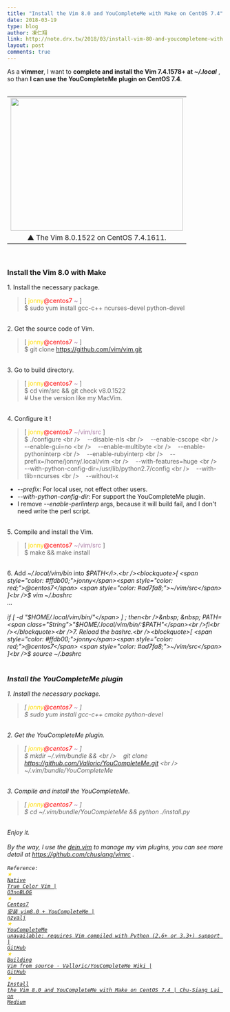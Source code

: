 ```yaml
---
title: "Install the Vim 8.0 and YouCompleteMe with Make on CentOS 7.4"
date: 2018-03-19
type: blog
author: 凍仁翔
link: http://note.drx.tw/2018/03/install-vim-80-and-youcompleteme-with.html
layout: post
comments: true
---
```


As a <b>vimmer</b>, I want to <b>complete and install the Vim 7.4.1578+ at <i>~/.local</i></b> , so than <b>I can use the YouCompleteMe plugin on CentOS 7.4</b>.<br /><br /><table align="center" cellpadding="0" cellspacing="0" class="tr-caption-container" style="margin-left: auto; margin-right: auto; text-align: center;"><tbody><tr><td style="text-align: center;"><a href="https://2.bp.blogspot.com/-_PKZnzJLBU8/WrA24dNK9tI/AAAAAAAAl5g/a4oqOq43UK4uiWh7MUT7hT_mmjFH5-NXQCLcBGAs/s1600/2018-03-20-vim8-on-centos7.png" imageanchor="1" style="margin-left: auto; margin-right: auto;"><img border="0" data-original-height="594" data-original-width="769" height="308" src="https://2.bp.blogspot.com/-_PKZnzJLBU8/WrA24dNK9tI/AAAAAAAAl5g/a4oqOq43UK4uiWh7MUT7hT_mmjFH5-NXQCLcBGAs/s400/2018-03-20-vim8-on-centos7.png" width="400" /></a></td></tr><tr><td class="tr-caption" style="text-align: center;">▲ The Vim 8.0.1522 on CentOS 7.4.1611.</td></tr></tbody></table><a name='more'></a><br /><h3>Install the Vim 8.0 with Make</h3>1. Install the necessary package.<br /><blockquote>[ <span style="color: #ffdb00;">jonny</span><span style="color: red;">@centos7</span> <span style="color: #ad7fa8;">~</span> ]<br />$ sudo yum install gcc-c++ ncurses-devel python-devel</blockquote><br />2. Get the source code of Vim.<br /><blockquote>[ <span style="color: #ffdb00;">jonny</span><span style="color: red;">@centos7</span> <span style="color: #ad7fa8;">~</span> ]<br />$ git clone https://github.com/vim/vim.git</blockquote><br />3. Go to build directory.<br /><blockquote>[ <span style="color: #ffdb00;">jonny</span><span style="color: red;">@centos7</span> <span style="color: #ad7fa8;">~</span> ]<br />$ cd vim/src &amp;&amp; git check v8.0.1522<br /><span class="Comment"># Use the version like my MacVim.</span></blockquote><br />4. Configure it !<br /><blockquote>[ <span style="color: #ffdb00;">jonny</span><span style="color: red;">@centos7</span> <span style="color: #ad7fa8;">~/vim/src</span> ]<br />$ ./configure \<br />&nbsp; &nbsp; --disable-nls \<br />&nbsp; &nbsp; --enable-cscope \<br />&nbsp; &nbsp; --enable-gui=no \<br />&nbsp; &nbsp; --enable-multibyte  \<br />&nbsp; &nbsp; --enable-pythoninterp \<br />&nbsp; &nbsp; --enable-rubyinterp \<br />&nbsp; &nbsp; --prefix=/home/jonny/.local/vim \<br />&nbsp; &nbsp; --with-features=huge  \<br />&nbsp; &nbsp; --with-python-config-dir=/usr/lib/python2.7/config \<br />&nbsp; &nbsp; --with-tlib=ncurses \<br />&nbsp; &nbsp; --without-x</blockquote><ul><li><i>--prefix</i>: For local user, not effect other users.</li><li><i>--with-python-config-dir</i>: For support the YouCompleteMe plugin.</li><li>I remove <i>--enable-perlinterp</i> args, because it will build fail, and I don't need write the perl script.</li></ul><br />5. Compile and install the Vim.<br /><blockquote>[ <span style="color: #ffdb00;">jonny</span><span style="color: red;">@centos7</span> <span style="color: #ad7fa8;">~/vim/src</span> ]<br />$ make &amp;&amp; make install</blockquote><br />6. Add <i>~/.local/vim/bin</i> into <i>$PATH</i>.<br /><blockquote>[ <span style="color: #ffdb00;">jonny</span><span style="color: red;">@centos7</span> <span style="color: #ad7fa8;">~/vim/src</span> ]<br />$ vim ~/.bashrc<br />...<br /><br />if [ -d <span class="String">"$HOME/.local/vim/bin/"</span> ] ; then<br />&nbsp; &nbsp; PATH=<span class="String">"$HOME/.local/vim/bin/:$PATH"</span><br />fi<br /></blockquote><br />7. Reload the bashrc.<br /><blockquote>[ <span style="color: #ffdb00;">jonny</span><span style="color: red;">@centos7</span> <span style="color: #ad7fa8;">~/vim/src</span> ]<br />$ source ~/.bashrc<br /></blockquote><br /><h3>Install the YouCompleteMe plugin</h3>1. Install the necessary package.<br /><blockquote>[ <span style="color: #ffdb00;">jonny</span><span style="color: red;">@centos7</span> <span style="color: #ad7fa8;">~</span> ]<br />$ sudo yum install gcc-c++ cmake python-devel</blockquote><br />2. Get the YouCompleteMe plugin.<br /><blockquote>[ <span style="color: #ffdb00;">jonny</span><span style="color: red;">@centos7</span> <span style="color: #ad7fa8;">~</span> ]<br />$ mkdir ~/.vim/bundle &amp;&amp; \<br />&nbsp; &nbsp; git clone https://github.com/Valloric/YouCompleteMe.git \<br />&nbsp;&nbsp; ~/.vim/bundle/YouCompleteMe</blockquote><br />3. Compile and install the YouCompleteMe.<br /><blockquote>[ <span style="color: #ffdb00;">jonny</span><span style="color: red;">@centos7</span> <span style="color: #ad7fa8;">~</span> ]<br />$ cd ~/.vim/bundle/YouCompleteMe &amp;&amp; python ./install.py</blockquote><br />Enjoy it.<br /><br />By the way, I use the <a href="https://github.com/Shougo/dein.vim" target="_blank">dein.vim</a> to manage my vim plugins, you can see more detail at <a href="https://github.com/chusiang/vimrc" target="_blank">https://github.com/chusiang/vimrc</a> .<br /><br /><code class="ref">Reference:<br /><span style="color: #ffdb00;">★</span> <a href="https://blog.othree.net/log/2016/10/03/native-true-color-vim/" target="_blank">Native True Color Vim | O3noBLOG</a><br /><span style="color: #ffdb00;">★</span> <a href="http://blog.csdn.net/nzyalj/article/details/75331822" target="_blank">Centos7 安装 vim8.0 + YouCompleteMe | nzyalj</a><br /><span style="color: #ffdb00;">★</span> <a href="https://github.com/Valloric/YouCompleteMe/issues/2573" target="_blank">YouCompleteMe unavailable: requires Vim compiled with Python (2.6+ or 3.3+) support | GitHub</a><br /><span style="color: #ffdb00;">★</span> <a href="https://github.com/Valloric/YouCompleteMe/wiki/Building-Vim-from-source" target="_blank">Building Vim from source · Valloric/YouCompleteMe Wiki | GitHub</a><br /><font color="#ffdb00">★</font> <a href="https://medium.com/@chusiang/install-the-vim-8-0-and-youcompleteme-with-make-on-centos-7-4-1573ad780953">Install the Vim 8.0 and YouCompleteMe with Make on CentOS 7.4 | Chu-Siang Lai on Medium</a><br /></code><br />